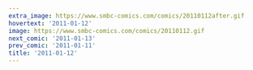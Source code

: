 ```yaml
---
extra_image: https://www.smbc-comics.com/comics/20110112after.gif
hovertext: '2011-01-12'
image: https://www.smbc-comics.com/comics/20110112.gif
next_comic: '2011-01-13'
prev_comic: '2011-01-11'
title: '2011-01-12'
---
```


